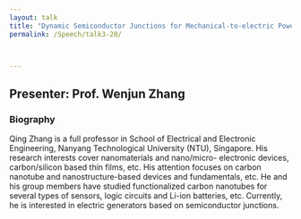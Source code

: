 ```yaml
---
layout: talk
title: "Dynamic Semiconductor Junctions for Mechanical-to-electric Power Conversion and Sensing"
permalink: /Speech/talk3-20/



---
```


<div class="talk-container">
    <div class="talk-header">
        <h2>Presenter: Prof. Wenjun Zhang</h2>
    </div>
    <h3>Biography</h3>
    <p>
Qing Zhang is a full professor in School of Electrical and Electronic Engineering, Nanyang Technological University (NTU), Singapore. His research interests cover nanomaterials and nano/micro- electronic devices, carbon/silicon based thin films, etc. His attention focuses on carbon nanotube and nanostructure-based devices and fundamentals, etc. He and his group members have studied functionalized carbon nanotubes for several types of sensors, logic circuits and Li-ion batteries, etc. Currently, he is interested in electric generators based on semiconductor junctions.
    </p>
</div>

